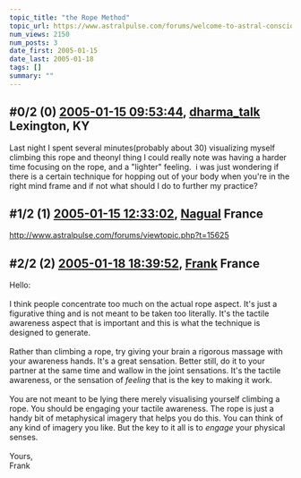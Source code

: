 ```yaml
---
topic_title: "the Rope Method"
topic_url: https://www.astralpulse.com/forums/welcome-to-astral-consciousness!/the-rope-method
num_views: 2150
num_posts: 3
date_first: 2005-01-15
date_last: 2005-01-18
tags: []
summary: ""
---
```


## \#0/2 (0) [2005-01-15 09:53:44](https://www.astralpulse.com/forums/index.php?msg=143051), [dharma_talk](https://www.astralpulse.com/forums/profile/?u=7999) Lexington, KY ##
<section>
Last night I spent several minutes(probably about 30) visualizing myself climbing this rope and theonyl thing I could really note was having a harder time focusing on the rope, and a "lighter" feeling.  i was just wondering if there is a certain technique for hopping out of your body when you're in the right mind frame and if not what should I do to further my practice?
</section>

## \#1/2 (1) [2005-01-15 12:33:02](https://www.astralpulse.com/forums/index.php?msg=143076), [Nagual](https://www.astralpulse.com/forums/profile/?u=3652) France ##
<section>
<a class="bbc_link" href="http://www.astralpulse.com/forums/viewtopic.php?t=15625" rel="noopener" target="_blank">
 http://www.astralpulse.com/forums/viewtopic.php?t=15625
</a>
</section>

## \#2/2 (2) [2005-01-18 18:39:52](https://www.astralpulse.com/forums/index.php?msg=143594), [Frank](https://www.astralpulse.com/forums/profile/?u=359) France ##
<section>
Hello:
<br>
<br>
I think people concentrate too much on the actual rope aspect. It's just a figurative thing and is not meant to be taken too literally. It's the tactile awareness aspect that is important and this is what the technique is designed to generate.
<br>
<br>
Rather than climbing a rope, try giving your brain a rigorous massage with your awareness hands. It's a great sensation. Better still, do it to your partner at the same time and wallow in the joint sensations. It's the tactile awareness, or the sensation of
<i>
 feeling
</i>
that is the key to making it work.
<br>
<br>
You are not meant to be lying there merely visualising yourself climbing a rope. You should be engaging your tactile awareness. The rope is just a handy bit of metaphysical imagery that helps you do this. You can think of any kind of imagery you like. But the key to it all is to
<i>
 engage
</i>
your physical senses.
<br>
<br>
Yours,
<br>
Frank
</section>